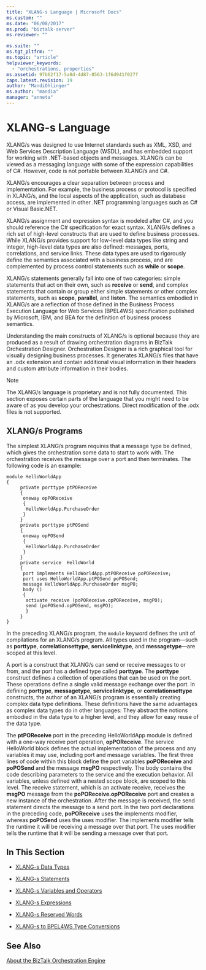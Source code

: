 ```yaml
---
title: "XLANG-s Language | Microsoft Docs"
ms.custom: ""
ms.date: "06/08/2017"
ms.prod: "biztalk-server"
ms.reviewer: ""

ms.suite: ""
ms.tgt_pltfrm: ""
ms.topic: "article"
helpviewer_keywords: 
  - "orchestrations, properties"
ms.assetid: 97b62f17-5a8d-4d87-8563-1f6d941f027f
caps.latest.revision: 19
author: "MandiOhlinger"
ms.author: "mandia"
manager: "anneta"
---
```

# XLANG-s Language
XLANG/s was designed to use Internet standards such as XML, XSD, and Web Services Description Language (WSDL), and has embedded support for working with .NET-based objects and messages. XLANG/s can be viewed as a messaging language with some of the expression capabilities of C#. However, code is not portable between XLANG/s and C#.  
  
 XLANG/s encourages a clear separation between process and implementation. For example, the business process or protocol is specified in XLANG/s, and the local aspects of the application, such as database access, are implemented in other .NET programming languages such as C# or Visual Basic.NET.  
  
 XLANG/s assignment and expression syntax is modeled after C#, and you should reference the C# specification for exact syntax. XLANG/s defines a rich set of high-level constructs that are used to define business processes. While XLANG/s provides support for low-level data types like string and integer, high-level data types are also defined: messages, ports, correlations, and service links. These data types are used to rigorously define the semantics associated with a business process, and are complemented by process control statements such as **while** or **scope**.  
  
 XLANG/s statements generally fall into one of two categories: simple statements that act on their own, such as **receive** or **send**, and complex statements that contain or group either simple statements or other complex statements, such as **scope**, **parallel**, and **listen**. The semantics embodied in XLANG/s are a reflection of those defined in the Business Process Execution Language for Web Services (BPEL4WS) specification published by Microsoft, IBM, and BEA for the definition of business process semantics.  
  
 Understanding the main constructs of XLANG/s is optional because they are produced as a result of drawing orchestration diagrams in BizTalk Orchestration Designer. Orchestration Designer is a rich graphical tool for visually designing business processes. It generates XLANG/s files that have an .odx extension and contain additional visual information in their headers and custom attribute information in their bodies.  
  
> [!NOTE]
>  The XLANG/s language is proprietary and is not fully documented. This section exposes certain parts of the language that you might need to be aware of as you develop your orchestrations. Direct modification of the .odx files is not supported.  
  
## XLANG/s Programs  
 The simplest XLANG/s program requires that a message type be defined, which gives the orchestration some data to start to work with. The orchestration receives the message over a port and then terminates. The following code is an example:  
  
```  
module HelloWorldApp  
{  
     private porttype ptPOReceive  
     {  
      oneway opPOReceive  
      {  
       HelloWorldApp.PurchaseOrder  
      }  
     }  
     private porttype ptPOSend  
     {  
      oneway opPOSend  
      {  
       HelloWorldApp.PurchaseOrder  
      }  
     }  
     private service  HelloWorld  
     {  
      port implements HelloWorldApp.ptPOReceive poPOReceive;  
      port uses HelloWorldApp.ptPOSend poPOSend;  
      message HelloWorldApp.PurchaseOrder msgPO;  
      body ()  
      {  
       activate receive (poPOReceive.opPOReceive, msgPO);  
       send (poPOSend.opPOSend, msgPO);  
       }  
     }  
}  
```  
  
 In the preceding XLANG/s program, the `module` keyword defines the unit of compilations for an XLANG/s program. All types used in the program—such as **porttype**, **correlationsettype**, **servicelinktype**, and **messagetype**—are scoped at this level.  
  
 A port is a construct that XLANG/s can send or receive messages to or from, and the port has a defined type called **porttype**. The **porttype** construct defines a collection of operations that can be used on the port. These operations define a single valid message exchange over the port. In defining **porttype**, **messagetype**, **servicelinktype**, or **correlationsettype** constructs, the author of an XLANG/s program is essentially creating complex data type definitions. These definitions have the same advantages as complex data types do in other languages: They abstract the notions embodied in the data type to a higher level, and they allow for easy reuse of the data type.  
  
 The **ptPOReceive** port in the preceding HelloWorldApp module is defined with a one-way receive port operation, **opPOReceive**. The service HelloWorld block defines the actual implementation of the process and any variables it may use, including port and message variables. The first three lines of code within this block define the port variables **poPOReceive** and **poPOSend** and the message **msgPO** respectively. The body contains the code describing parameters to the service and the execution behavior. All variables, unless defined with a nested scope block, are scoped to this level. The receive statement, which is an activate receive, receives the **msgPO** message from the **poPOReceive.opPOReceive** port and creates a new instance of the orchestration. After the message is received, the send statement directs the message to a send port. In the two port declarations in the preceding code, **poPOReceive** uses the implements modifier, whereas **poPOSend** uses the uses modifier. The implements modifier tells the runtime it will be receiving a message over that port. The uses modifier tells the runtime that it will be sending a message over that port.  
  
## In This Section  
  
-   [XLANG-s Data Types](../core/xlang-s-data-types.md)  
  
-   [XLANG-s Statements](../core/xlang-s-statements.md)  
  
-   [XLANG-s Variables and Operators](../core/xlang-s-variables-and-operators.md)  
  
-   [XLANG-s Expressions](../core/xlang-s-expressions.md)  
  
-   [XLANG-s Reserved Words](../core/xlang-s-reserved-words.md)  
  
-   [XLANG-s to BPEL4WS Type Conversions](../core/xlang-s-to-bpel4ws-type-conversions.md)  
  
## See Also  
 [About the BizTalk Orchestration Engine](../core/about-the-biztalk-orchestration-engine.md)